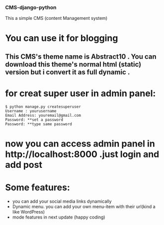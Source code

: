 ### CMS-django-python
This a simple CMS (content Management system) 
# You can use it for blogging
## This CMS's theme name is Abstract10 . You can download this theme's normal html (static) version but i convert it as full dynamic . 
# for creat super user in admin panel:
```
$ python manage.py createsuperuser
Username : yourusername
Email Address: youremail@gmail.com
Password: **set a password
Password: **type same password
```
# now you can access admin panel in http://localhost:8000 .just login and add post
# Some features:
* you can add your social media links dynamically
* Dynamic menu. you can add your own menu-item with their url(kind a like WordPress)
* mode features in next update (happy coding)




